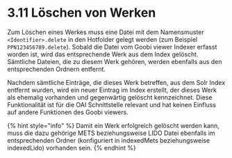 # 3.11  Löschen von Werken

Zum Löschen eines Werkes muss eine Datei mit dem Namensmuster `<Identifier>.delete` in den Hotfolder gelegt werden \(zum Beispiel `PPN123456789.delete`\). Sobald die Datei vom Goobi viewer Indexer erfasst worden ist, wird das entsprechende Werk aus dem Index gelöscht. Sämtliche Dateien, die zu diesem Werk gehören, werden ebenfalls aus den entsprechenden Ordnern entfernt.

Nachdem sämtliche Einträge, die dieses Werk betreffen, aus dem Solr Index entfernt wurden, wird ein neuer Eintrag im Index erstellt, der dieses Werk als ehemalig vorhanden und gegenwärtig gelöscht kennzeichnet. Diese Funktionalität ist für die OAI Schnittstelle relevant und hat keinen Einfluss auf andere Funktionen des Goobi viewers.

{% hint style="info" %}
Damit ein Werk erfolgreich gelöscht werden kann, muss die dazu gehörige METS beziehungsweise LIDO Datei ebenfalls im entsprechenden Ordner \(konfiguriert in indexedMets beziehungsweise indexedLido\) vorhanden sein.
{% endhint %}


